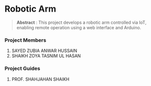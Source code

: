 # Robotic Arm

> **Abstract** : This project develops a robotic arm controlled via IoT, enabling remote operation using a web interface and Arduino.

### Project Members
1. SAYED ZUBIA ANWAR HUSSAIN  
2. SHAIKH ZOYA TASNIM UL HASAN  

### Project Guides
1. PROF. SHAHJAHAN SHAIKH
